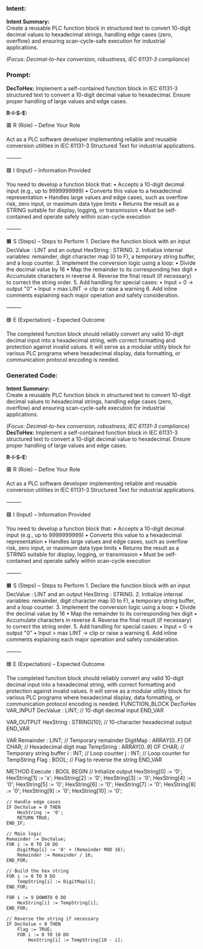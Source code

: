 ### Intent:
**Intent Summary:**  
Create a reusable PLC function block in structured text to convert 10-digit decimal values to hexadecimal strings, handling edge cases (zero, overflow) and ensuring scan-cycle-safe execution for industrial applications.  

*(Focus: Decimal-to-hex conversion, robustness, IEC 61131-3 compliance)*

### Prompt:
**DecToHex:**
Implement a self-contained function block in IEC 61131-3 structured text to convert a 10-digit decimal value to hexadecimal. Ensure proper handling of large values and edge cases.

**R-I-S-E:**

🟥 R (Role) – Define Your Role

Act as a PLC software developer implementing reliable and reusable conversion utilities in IEC 61131-3 Structured Text for industrial applications.

⸻

🟩 I (Input) – Information Provided

You need to develop a function block that:
	•	Accepts a 10-digit decimal input (e.g., up to 9999999999)
	•	Converts this value to a hexadecimal representation
	•	Handles large values and edge cases, such as overflow risk, zero input, or maximum data type limits
	•	Returns the result as a STRING suitable for display, logging, or transmission
	•	Must be self-contained and operate safely within scan-cycle execution

⸻

🟧 S (Steps) – Steps to Perform
	1.	Declare the function block with an input DecValue : LINT and an output HexString : STRING.
	2.	Initialize internal variables: remainder, digit character map (0 to F), a temporary string buffer, and a loop counter.
	3.	Implement the conversion logic using a loop:
	•	Divide the decimal value by 16
	•	Map the remainder to its corresponding hex digit
	•	Accumulate characters in reverse
	4.	Reverse the final result (if necessary) to correct the string order.
	5.	Add handling for special cases:
	•	Input = 0 → output "0"
	•	Input > max LINT → clip or raise a warning
	6.	Add inline comments explaining each major operation and safety consideration.

⸻

🟦 E (Expectation) – Expected Outcome

The completed function block should reliably convert any valid 10-digit decimal input into a hexadecimal string, with correct formatting and protection against invalid values. It will serve as a modular utility block for various PLC programs where hexadecimal display, data formatting, or communication protocol encoding is needed.

### Generated Code:
**Intent Summary:**  
Create a reusable PLC function block in structured text to convert 10-digit decimal values to hexadecimal strings, handling edge cases (zero, overflow) and ensuring scan-cycle-safe execution for industrial applications.  

*(Focus: Decimal-to-hex conversion, robustness, IEC 61131-3 compliance)*
**DecToHex:**
Implement a self-contained function block in IEC 61131-3 structured text to convert a 10-digit decimal value to hexadecimal. Ensure proper handling of large values and edge cases.

**R-I-S-E:**

🟥 R (Role) – Define Your Role

Act as a PLC software developer implementing reliable and reusable conversion utilities in IEC 61131-3 Structured Text for industrial applications.

⸻

🟩 I (Input) – Information Provided

You need to develop a function block that:
	•	Accepts a 10-digit decimal input (e.g., up to 9999999999)
	•	Converts this value to a hexadecimal representation
	•	Handles large values and edge cases, such as overflow risk, zero input, or maximum data type limits
	•	Returns the result as a STRING suitable for display, logging, or transmission
	•	Must be self-contained and operate safely within scan-cycle execution

⸻

🟧 S (Steps) – Steps to Perform
	1.	Declare the function block with an input DecValue : LINT and an output HexString : STRING.
	2.	Initialize internal variables: remainder, digit character map (0 to F), a temporary string buffer, and a loop counter.
	3.	Implement the conversion logic using a loop:
	•	Divide the decimal value by 16
	•	Map the remainder to its corresponding hex digit
	•	Accumulate characters in reverse
	4.	Reverse the final result (if necessary) to correct the string order.
	5.	Add handling for special cases:
	•	Input = 0 → output "0"
	•	Input > max LINT → clip or raise a warning
	6.	Add inline comments explaining each major operation and safety consideration.

⸻

🟦 E (Expectation) – Expected Outcome

The completed function block should reliably convert any valid 10-digit decimal input into a hexadecimal string, with correct formatting and protection against invalid values. It will serve as a modular utility block for various PLC programs where hexadecimal display, data formatting, or communication protocol encoding is needed.
FUNCTION_BLOCK DecToHex
VAR_INPUT
    DecValue : LINT; // 10-digit decimal input
END_VAR

VAR_OUTPUT
    HexString : STRING[10]; // 10-character hexadecimal output
END_VAR

VAR
    Remainder : LINT; // Temporary remainder
    DigitMap : ARRAY[0..F] OF CHAR; // Hexadecimal digit map
    TempString : ARRAY[0..9] OF CHAR; // Temporary string buffer
    i : INT; // Loop counter
    j : INT; // Loop counter for TempString
    Flag : BOOL; // Flag to reverse the string
END_VAR

METHOD Execute : BOOL
BEGIN
    // Initialize output
    HexString[0] := '0';
    HexString[1] := 'x';
    HexString[2] := '0';
    HexString[3] := '0';
    HexString[4] := '0';
    HexString[5] := '0';
    HexString[6] := '0';
    HexString[7] := '0';
    HexString[8] := '0';
    HexString[9] := '0';
    HexString[10] := '0';

    // Handle edge cases
    IF DecValue = 0 THEN
        HexString := '0';
        RETURN TRUE;
    END_IF;

    // Main logic
    Remainder := DecValue;
    FOR i := 0 TO 10 DO
        DigitMap[i] := '0' + (Remainder MOD 16);
        Remainder := Remainder / 16;
    END_FOR;

    // Build the hex string
    FOR i := 0 TO 9 DO
        TempString[i] := DigitMap[i];
    END_FOR;

    FOR i := 9 DOWNTO 0 DO
        HexString[i] := TempString[i];
    END_FOR;

    // Reverse the string if necessary
    IF DecValue < 0 THEN
        Flag := TRUE;
        FOR i := 0 TO 10 DO
            HexString[i] := TempString[10 - i];
